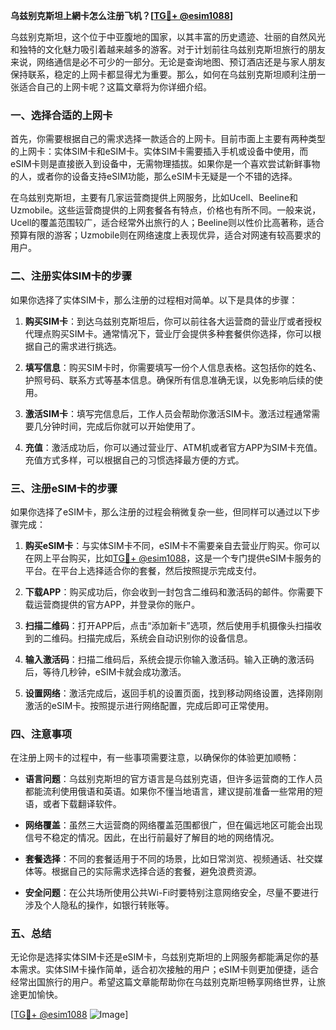 **乌兹别克斯坦上網卡怎么注册飞机？[[TG💪+ @esim1088](https://t.me/s/esim1088)]**

乌兹别克斯坦，这个位于中亚腹地的国家，以其丰富的历史遗迹、壮丽的自然风光和独特的文化魅力吸引着越来越多的游客。对于计划前往乌兹别克斯坦旅行的朋友来说，网络通信是必不可少的一部分。无论是查询地图、预订酒店还是与家人朋友保持联系，稳定的上网卡都显得尤为重要。那么，如何在乌兹别克斯坦顺利注册一张适合自己的上网卡呢？这篇文章将为你详细介绍。

### 一、选择合适的上网卡

首先，你需要根据自己的需求选择一款适合的上网卡。目前市面上主要有两种类型的上网卡：实体SIM卡和eSIM卡。实体SIM卡需要插入手机或设备中使用，而eSIM卡则是直接嵌入到设备中，无需物理插拔。如果你是一个喜欢尝试新鲜事物的人，或者你的设备支持eSIM功能，那么eSIM卡无疑是一个不错的选择。

在乌兹别克斯坦，主要有几家运营商提供上网服务，比如Ucell、Beeline和Uzmobile。这些运营商提供的上网套餐各有特点，价格也有所不同。一般来说，Ucell的覆盖范围较广，适合经常外出旅行的人；Beeline则以性价比高著称，适合预算有限的游客；Uzmobile则在网络速度上表现优异，适合对网速有较高要求的用户。

### 二、注册实体SIM卡的步骤

如果你选择了实体SIM卡，那么注册的过程相对简单。以下是具体的步骤：

1. **购买SIM卡**：到达乌兹别克斯坦后，你可以前往各大运营商的营业厅或者授权代理点购买SIM卡。通常情况下，营业厅会提供多种套餐供你选择，你可以根据自己的需求进行挑选。

2. **填写信息**：购买SIM卡时，你需要填写一份个人信息表格。这包括你的姓名、护照号码、联系方式等基本信息。确保所有信息准确无误，以免影响后续的使用。

3. **激活SIM卡**：填写完信息后，工作人员会帮助你激活SIM卡。激活过程通常需要几分钟时间，完成后你就可以开始使用了。

4. **充值**：激活成功后，你可以通过营业厅、ATM机或者官方APP为SIM卡充值。充值方式多样，可以根据自己的习惯选择最方便的方式。

### 三、注册eSIM卡的步骤

如果你选择了eSIM卡，那么注册的过程会稍微复杂一些，但同样可以通过以下步骤完成：

1. **购买eSIM卡**：与实体SIM卡不同，eSIM卡不需要亲自去营业厅购买。你可以在网上平台购买，比如[TG💪+ @esim1088](https://t.me/s/esim1088)，这是一个专门提供eSIM卡服务的平台。在平台上选择适合你的套餐，然后按照提示完成支付。

2. **下载APP**：购买成功后，你会收到一封包含二维码和激活码的邮件。你需要下载运营商提供的官方APP，并登录你的账户。

3. **扫描二维码**：打开APP后，点击“添加新卡”选项，然后使用手机摄像头扫描收到的二维码。扫描完成后，系统会自动识别你的设备信息。

4. **输入激活码**：扫描二维码后，系统会提示你输入激活码。输入正确的激活码后，等待几秒钟，eSIM卡就会成功激活。

5. **设置网络**：激活完成后，返回手机的设置页面，找到移动网络设置，选择刚刚激活的eSIM卡。按照提示进行网络配置，完成后即可正常使用。

### 四、注意事项

在注册上网卡的过程中，有一些事项需要注意，以确保你的体验更加顺畅：

- **语言问题**：乌兹别克斯坦的官方语言是乌兹别克语，但许多运营商的工作人员都能流利使用俄语和英语。如果你不懂当地语言，建议提前准备一些常用的短语，或者下载翻译软件。

- **网络覆盖**：虽然三大运营商的网络覆盖范围都很广，但在偏远地区可能会出现信号不稳定的情况。因此，在出行前最好了解目的地的网络情况。

- **套餐选择**：不同的套餐适用于不同的场景，比如日常浏览、视频通话、社交媒体等。根据自己的实际需求选择合适的套餐，避免浪费资源。

- **安全问题**：在公共场所使用公共Wi-Fi时要特别注意网络安全，尽量不要进行涉及个人隐私的操作，如银行转账等。

### 五、总结

无论你是选择实体SIM卡还是eSIM卡，乌兹别克斯坦的上网服务都能满足你的基本需求。实体SIM卡操作简单，适合初次接触的用户；eSIM卡则更加便捷，适合经常出国旅行的用户。希望这篇文章能帮助你在乌兹别克斯坦畅享网络世界，让旅途更加愉快。

[[TG💪+ @esim1088](https://t.me/s/esim1088) ![Image](https://i.postimg.cc/4NQfJmqS/Snipaste-2025-05-13-00-14-12.png)]
